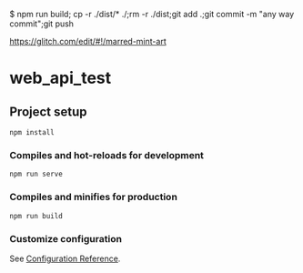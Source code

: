 $ npm run build; cp -r ./dist/* ./;rm -r ./dist;git add .;git commit -m "any way commit";git push

https://glitch.com/edit/#!/marred-mint-art

# web_api_test

## Project setup
```
npm install
```

### Compiles and hot-reloads for development
```
npm run serve
```

### Compiles and minifies for production
```
npm run build
```

### Customize configuration
See [Configuration Reference](https://cli.vuejs.org/config/).
